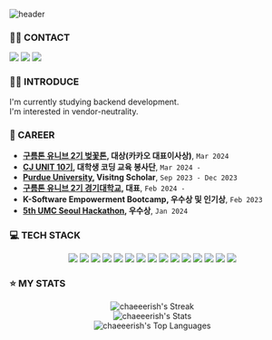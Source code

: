 ![header](https://capsule-render.vercel.app/api?type=venom&color=0:FFFF00,100:a82da8&height=150&section=header&text=Hi,there👋&fontSize=50)

### 🤙🏻 CONTACT
<a href="keukkeu464@gmail.com"><img src="https://img.shields.io/badge/Gmail-D14836?style=for-the-badge&logo=gmail&logoColor=white"/></a>
<a href="https://www.instagram.com/chaeeerish/"><img src="https://img.shields.io/badge/Instagram-E4405F?style=for-the-badge&logo=instagram&logoColor=white"/></a>
<a href="https://splendid-river-ada.notion.site/bc27849360ac4f7da3a8f27d0ddba971?pvs=74"><img src="https://img.shields.io/badge/Resume-000000?style=for-the-badge&logo=notion&logoColor=white"/></a>


### 👸🏻 INTRODUCE
I'm currently studying backend development.  
I'm interested in vendor-neutrality.

### 🏅 CAREER
- **[구름톤 유니브 2기 벚꽃톤](https://www.instagram.com/9oormthonuniv.official/), 대상(카카오 대표이사상)**, `Mar 2024`
- **[CJ UNIT 10기](https://www.cjolivenetworks.co.kr/sustainability/contribution/education_volunteers), 대학생 코딩 교육 봉사단**, `Mar 2024 - `
- **[Purdue University](https://www.purdue.edu/), Visitng Scholar**, `Sep 2023 - Dec 2023`
- **[구름톤 유니브 2기 경기대학교](https://9oormthon.university/), 대표**, `Feb 2024 - `
- **K-Software Empowerment Bootcamp, 우수상 및 인기상**, `Feb 2023`
- **[5th UMC Seoul Hackathon](https://www.makeus.in/umc), 우수상**, `Jan 2024`

### 💻 TECH STACK
<div align="center">
    <img src="https://img.shields.io/badge/java-007396?style=for-the-badge&logo=java&logoColor=white">
    <img src="https://img.shields.io/badge/python-3776AB?style=for-the-badge&logo=python&logoColor=white">
    <img src="https://img.shields.io/badge/spring-6DB33F?style=for-the-badge&logo=spring&logoColor=white">
    <img src="https://img.shields.io/badge/springboot-6DB33F?style=for-the-badge&logo=springboot&logoColor=white">
    <img src="https://img.shields.io/badge/FastAPI-009688?style=for-the-badge&logo=fastapi&logoColor=white">
    <img src="https://img.shields.io/badge/Flask-000000?style=for-the-badge&logo=flask&logoColor=white">
    <img src="https://img.shields.io/badge/github-181717?style=for-the-badge&logo=github&logoColor=white">
    <img src="https://img.shields.io/badge/git-F05032?style=for-the-badge&logo=git&logoColor=white">
    <img src="https://img.shields.io/badge/mysql-4479A1?style=for-the-badge&logo=mysql&logoColor=white">
    <img src="https://img.shields.io/badge/AWS-000000?style=for-the-badge&logo=AmazonAWS&logoColor=white">
    <img src="https://img.shields.io/badge/Nginx-009639?style=for-the-badge&logo=Nginx&logoColor=white">
    <img src="https://img.shields.io/badge/Docker-2496ED?style=for-the-badge&logo=Docker&logoColor=white">
    <img src="https://img.shields.io/badge/GithubActions-2088FF?style=for-the-badge&logo=GithubActions&logoColor=white">
    <img src="https://img.shields.io/badge/googleads-4285F4?style=for-the-badge&logo=googleads&logoColor=white">
    <img src="https://img.shields.io/badge/googleanalytics-E37400?style=for-the-badge&logo=googleanalytics&logoColor=white">
</div>

### ⭐️ MY STATS
<div align="center">

![chaeeerish's Streak](https://github-readme-streak-stats.herokuapp.com/?user=chaeeerish&theme=synthwave&hide_border=true)  
![chaeeerish's Stats](https://github-readme-stats.vercel.app/api?username=chaeeerish&theme=synthwave&show_icons=true&hide_border=true&count_private=true)  
![chaeeerish's Top Languages](https://github-readme-stats.vercel.app/api/top-langs/?username=chaeeerish&theme=synthwave&show_icons=true&hide_border=true&layout=compact)

</div>
